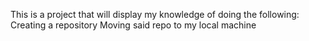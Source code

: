 This is a project that will display my knowledge of doing the following:
    Creating a repository
    Moving said repo to my local machine
    